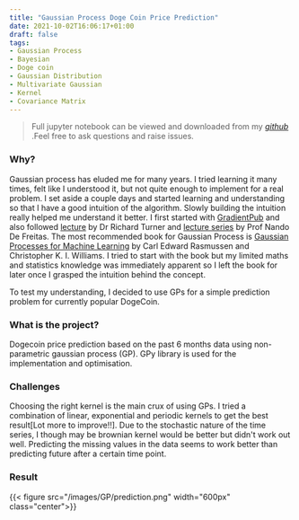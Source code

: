 ```yaml
---
title: "Gaussian Process Doge Coin Price Prediction"
date: 2021-10-02T16:06:17+01:00
draft: false
tags: 
- Gaussian Process
- Bayesian
- Doge coin
- Gaussian Distribution
- Multivariate Gaussian 
- Kernel
- Covariance Matrix
---
```


> Full jupyter notebook can be viewed and downloaded from my *[ github](https://github.com/LamaNIkesh/GaussianProcess/blob/main/dogecoin_GP.ipynb)* .Feel free to ask questions and raise issues. 

### Why?

Gaussian process has eluded me for many years. I tried learning it many times, felt like I understood it, but not quite enough to implement for a real problem. I set aside a couple days and started learning and understanding so that I have a good intuition of the algorithm. Slowly building the intuition really helped me understand it better. I first started with [GradientPub](https://thegradient.pub/gaussian-process-not-quite-for-dummies/) and also followed [lecture](https://www.youtube.com/watch?v=92-98SYOdlY) by Dr Richard Turner and [lecture series](https://www.youtube.com/watch?v=4vGiHC35j9s) by Prof Nando De Freitas. The most recommended book for Gaussian Process is [Gaussian Processes for Machine Learning](http://www.gaussianprocess.org/gpml/chapters/RW.pdf) by Carl Edward Rasmussen and Christopher K. I. Williams. I tried to start with the book but my limited maths and statistics knowledge was immediately apparent so I left the book for later once I grasped the intuition behind the concept. 

To test my understanding, I decided to use GPs for a simple prediction problem for currently popular DogeCoin. 

### What is the project? 

Dogecoin price prediction based on the past 6 months data using non-parametric gaussian process (GP). GPy library is used for the implementation and optimisation.

### Challenges
Choosing the right kernel is the main crux of using GPs. I tried a combination of linear, exponential and periodic kernels to get the best result[Lot more to improve!!]. Due to the stochastic nature of the time series, I though may be brownian kernel would be better but didn't work out well. Predicting the missing values in the data seems to work better than predicting future after a certain time point. 

### Result

{{< figure src="/images/GP/prediction.png" width="600px" class="center">}}



